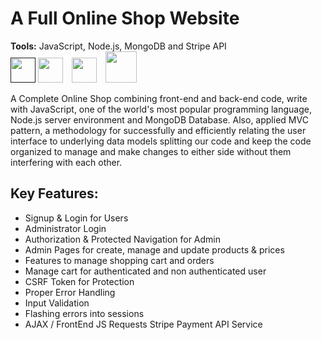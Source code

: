 # A Full Online Shop Website
<b>Tools:</b> JavaScript, Node.js, MongoDB and Stripe API 
<br>
<a href=""><img width="40px" src="https://mtonon-portfolio.vercel.app/assets/svg/javascript.svg" /></a>
<a href="https://nodejs.org/"><img width="40px" style="padding-right:10px;" src="https://mtonon-portfolio.vercel.app/assets/svg/node.svg" /></a>
<a href="https://www.mongodb.com/"><img width="40px" style="padding-right:10px;" src="https://mtonon-portfolio.vercel.app/assets/svg/mongodb.svg" /></a>
<a href="https://stripe.com/"><img width="50px" style="" src="https://www.cairnskangarooms.com/wp-content/uploads/2018/07/Stripe-Payment-Logo.png" /></a>

A Complete Online Shop combining front-end and back-end code, write with JavaScript, one of the world's most popular programming language, Node.js server environment and MongoDB Database. Also, applied MVC pattern, a methodology for successfully and efficiently relating the user interface to underlying data models splitting our code and keep the code organized to manage and make changes to either side without them interfering with each other.
## Key Features:
- Signup & Login for Users
- Administrator Login
- Authorization & Protected Navigation for Admin
- Admin Pages for create, manage and update products & prices
- Features to manage shopping cart and orders
- Manage cart for authenticated and non authenticated user
- CSRF Token for Protection
- Proper Error Handling
- Input Validation
- Flashing errors into sessions
- AJAX / FrontEnd JS Requests
Stripe Payment API Service
